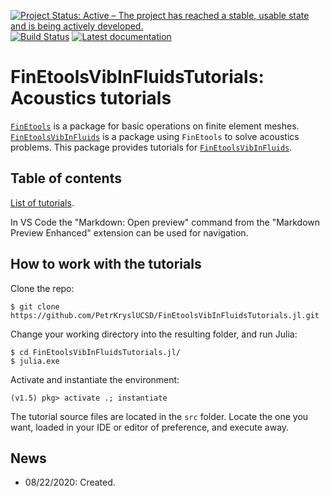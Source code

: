 [![Project Status: Active – The project has reached a stable, usable state and is being actively developed.](http://www.repostatus.org/badges/latest/active.svg)](http://www.repostatus.org/#active)
[![Build Status](https://travis-ci.com/PetrKryslUCSD/FinEtoolsVibInFluidsTutorials.jl.svg?branch=master)](https://travis-ci.com/PetrKryslUCSD/FinEtoolsVibInFluidsTutorials.jl)
[![Latest documentation](https://img.shields.io/badge/docs-latest-blue.svg)](https://petrkryslucsd.github.io/FinEtoolsVibInFluidsTutorials.jl/dev)

# FinEtoolsVibInFluidsTutorials: Acoustics tutorials


[`FinEtools`](https://github.com/PetrKryslUCSD/FinEtools.jl.git) is a package
for basic operations on finite element meshes. [`FinEtoolsVibInFluids`](https://github.com/PetrKryslUCSD/FinEtoolsVibInFluids.jl.git) is a
package using `FinEtools` to solve acoustics problems. This package provides tutorials for  [`FinEtoolsVibInFluids`](https://github.com/PetrKryslUCSD/FinEtoolsVibInFluids.jl.git).


## Table of contents

[List of tutorials](docs/src/tutorials/tutorials.md). 

In VS Code the "Markdown: Open preview" command from the "Markdown Preview Enhanced" 
extension  can be used for navigation. 

## How to work with the tutorials

Clone the repo:
```
$ git clone https://github.com/PetrKryslUCSD/FinEtoolsVibInFluidsTutorials.jl.git
```
Change your working directory into the resulting folder, and run Julia:
```
$ cd FinEtoolsVibInFluidsTutorials.jl/
$ julia.exe
```
Activate and instantiate the environment:
```
(v1.5) pkg> activate .; instantiate
```
The tutorial source files are located in the `src` folder.
Locate the one you want, loaded in your IDE or editor of preference, and execute away.


## News

- 08/22/2020: Created.
